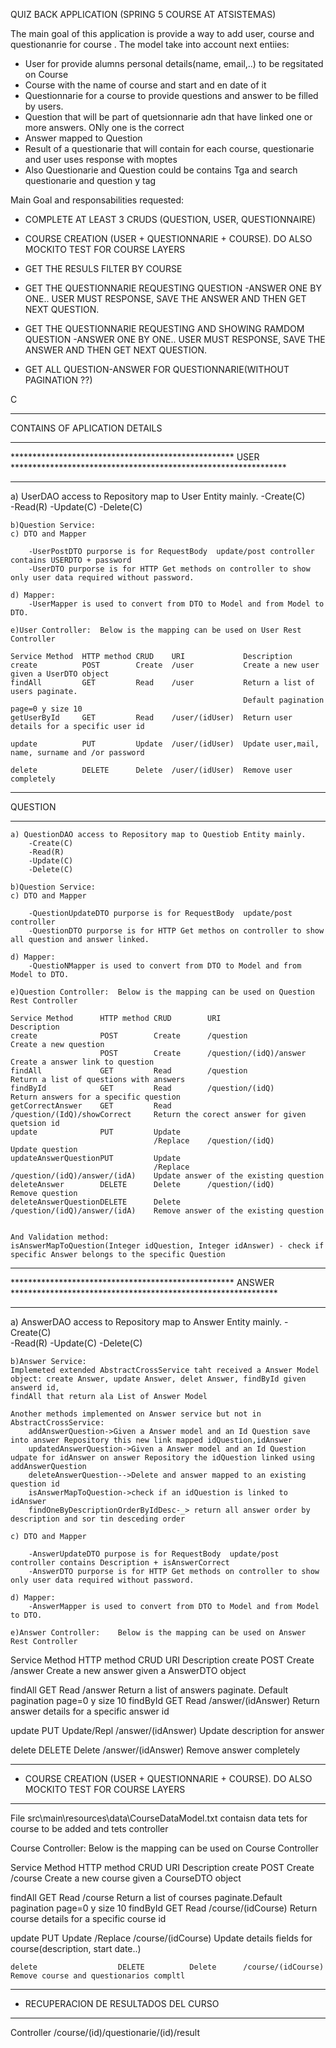 QUIZ BACK APPLICATION  (SPRING 5 COURSE AT ATSISTEMAS)

The main goal of this application is provide a way to add user, course and questionanrie for course .
The model take into account next entiies: 

*  User for provide alumns  personal details(name, email,..) to be regsitated on Course
*  Course with the name of course and start and en date of it
*  Questionnarie for a course to provide questions and answer to be filled by users.
*  Question that will be part of quetsionnarie adn that have linked one or more answers. ONly one is the correct
*  Answer mapped to Question
*  Result of a questionarie that will contain for each course, questionarie and user uses response with moptes
*  Also Questionarie and Question could be contains Tga and search questionarie and question y tag

Main Goal and responsabilities requested:

 + COMPLETE AT LEAST 3 CRUDS (QUESTION, USER, QUESTIONNAIRE)
 
 + COURSE CREATION (USER + QUESTIONNARIE + COURSE). DO ALSO MOCKITO TEST FOR COURSE LAYERS
 
 + GET THE RESULS FILTER BY COURSE
 
 + GET THE QUESTIONNARIE REQUESTING QUESTION -ANSWER ONE BY ONE.. USER MUST RESPONSE, SAVE THE ANSWER AND THEN GET NEXT QUESTION.
 
 + GET THE QUESTIONNARIE REQUESTING AND SHOWING RAMDOM QUESTION -ANSWER ONE BY ONE.. USER MUST RESPONSE, SAVE THE ANSWER AND THEN GET NEXT QUESTION.
 
 + GET ALL QUESTION-ANSWER FOR QUESTIONNARIE(WITHOUT PAGINATION ??)
 
 C
 
-------------------------------------------------------------------------------------------------------------------------
CONTAINS OF APLICATION DETAILS

**************************************************************************************************************************
***************************************************  USER  ***************************************************************
**************************************************************************************************************************
a) UserDAO access to Repository map to User Entity mainly. 
	-Create(C)	
	-Read(R)
	-Update(C)
	-Delete(C)
 
	b)Question Service:
	c) DTO and Mapper
	
		-UserPostDTO purporse is for RequestBody  update/post controller contains USERDTO + password
		-UserDTO purporse is for HTTP Get methods on controller to show only user data required without password.
		
	d) Mapper:
		-UserMapper is used to convert from DTO to Model and from Model to DTO.
	
	e)User Controller:	Below is the mapping can be used on User Rest Controller 
	
	Service Method  HTTP method CRUD 	URI 			Description
	create			POST 		Create	/user 			Create a new user given a UserDTO object
	findAll			GET 		Read	/user			Return a list of users paginate.
														Default pagination page=0 y size 10
	getUserById		GET			Read	/user/(idUser)	Return user details for a specific user id							
	
	update			PUT			Update	/user/(idUser)	Update user,mail, name, surname and /or password
										
	delete			DELETE		Delete	/user/(idUser)	Remove user completely
	

**************************************************************************************************************************
QUESTION
**************************************************************************************************************************	

	a) QuestionDAO access to Repository map to Questiob Entity mainly. 
		-Create(C)	
		-Read(R)
		-Update(C)
		-Delete(C)
	
	b)Question Service:
	c) DTO and Mapper
	
		-QuestionUpdateDTO purporse is for RequestBody  update/post controller 
		-QuestionDTO purporse is for HTTP Get methos on controller to show all question and answer linked.
		
	d) Mapper:
		-QuestioNMapper is used to convert from DTO to Model and from Model to DTO.
	
	e)Question Controller:	Below is the mapping can be used on Question Rest Controller 
	
	Service Method  	HTTP method CRUD 		URI 							Description
	create				POST 		Create		/question 						Create a new question
						POST		Create		/question/(idQ)/answer			Create a answer link to question
	findAll				GET 		Read		/question						Return a list of questions with answers
	findById			GET			Read		/question/(idQ)					Return answers for a specific question							
	getCorrectAnswer	GET			Read		/question/(IdQ)/showCorrect		Return the corect answer for given quetsion id
	update				PUT			Update
									/Replace	/question/(idQ)					Update question
	updateAnswerQuestionPUT			Update
									/Replace	/question/(idQ)/answer/(idA)	Update answer of the existing question
	deleteAnswer		DELETE		Delete		/question/(idQ)					Remove question
	deleteAnswerQuestionDELETE		Delete		/question/(idQ)/answer/(idA)	Remove answer of the existing question
	
	
	And Validation method:
	isAnswerMapToQuestion(Integer idQuestion, Integer idAnswer) - check if specific Answer belongs to the specific Question

**************************************************************************************************************************
***************************************************  ANSWER  *************************************************************
**************************************************************************************************************************
a) AnswerDAO access to Repository map to Answer Entity mainly. 
	-Create(C)	
	-Read(R)
	-Update(C)
	-Delete(C)
 
	b)Answer Service:
	Implemeted extended AbstractCrossService taht received a Answer Model object: create Answer, update Answer, delet Answer, findById given answerd id,
	findAll that return ala List of Answer Model
	
	Another methods implemented on Answer service but not in AbstractCrossService:
		addAnswerQuestion->Given a Answer model and an Id Question save into answer Repository this new link mapped idQuestion,idAnswer
		updatedAnswerQuestion->Given a Answer model and an Id Question udpate for idAnswer on answer Repository the idQuestion linked using addAnswerQuestion
		deleteAnswerQuestion-->Delete and answer mapped to an existing question id
		isAnswerMapToQuestion->check if an idQuestion is linked to idAnswer
		findOneByDescriptionOrderByIdDesc-_> return all answer order by description and sor tin desceding order
		
	c) DTO and Mapper
	
		-AnswerUpdateDTO purpose is for RequestBody  update/post controller contains Description + isAnswerCorrect
		-AnswerDTO purporse is for HTTP Get methods on controller to show only user data required without password.
		
	d) Mapper:
		-AnswerMapper is used to convert from DTO to Model and from Model to DTO.
	
	e)Answer Controller:	Below is the mapping can be used on Answer Rest Controller 
	
Service Method  	HTTP method 	CRUD 	URI 		Description
create	   	POST 	Create		/answer		Create a new answer given a 									AnswerDTO object

findAll	GET 	Read		/answer		Return a list of answers 										paginate. Default pagination 									page=0 y size 10
findById	GET	Read		/answer/(idAnswer)	Return answer details for a 									specific answer id							
	
update		PUT	Update/Repl  /answer/(idAnswer)	Update description for answer
										
delete		DELETE	Delete		/answer/(idAnswer)	Remove answer completely
	

**************************************************************************************************************************
* COURSE CREATION (USER + QUESTIONNARIE + COURSE). DO ALSO MOCKITO TEST FOR COURSE LAYERS
**************************************************************************************************************************
File src\main\resources\data\CourseDataModel.txt contaisn data tets for course to be added and tets controller

Course Controller:	Below is the mapping can be used on Course Controller 
	
Service Method  		HTTP method 	CRUD 		URI 										Description
create					POST 			Create		/course										Create a new course given a CourseDTO object

findAll					GET 			Read		/course										Return a list of courses paginate.Default pagination page=0 y size 10
	findById				GET				Read	/course/(idCourse)							Return course details for a specific course id							
	
update					PUT				Update
											/Replace	/course/(idCourse)							Update details fields for course(description, start date..)
										
	delete					DELETE			Delete		/course/(idCourse)							Remove course and questionarios compltl
	
*******************************************************
+ RECUPERACION DE RESULTADOS DEL CURSO
*******************************************************
Controller 
/course/(id)/questionarie/(id)/result
	
